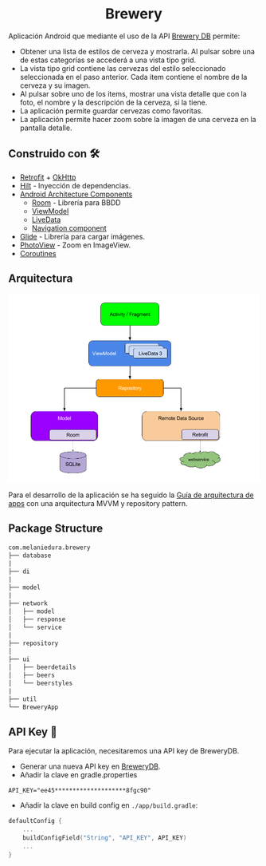 <h1 align="center">Brewery</h1>

Aplicación Android que mediante el uso de la API <a href="http://www.brewerydb.com">Brewery DB</a> permite:

* Obtener una lista de estilos de cerveza y mostrarla. Al pulsar sobre una de estas categorías se accederá a una vista tipo grid.
* La vista tipo grid contiene las cervezas del estilo seleccionado seleccionada en el paso anterior. Cada item contiene el nombre de la cerveza y su imagen.
* Al pulsar sobre uno de los items, mostrar una vista detalle que con la foto, el nombre y la descripción de la cerveza, si la tiene.
* La aplicación permite guardar cervezas como favoritas.
* La aplicación permite hacer zoom sobre la imagen de una cerveza en la pantalla detalle.

## Construido con 🛠️
* [Retrofit](http://square.github.io/retrofit/) + [OkHttp](http://square.github.io/okhttp/) 
* [Hilt](https://dagger.dev/hilt/) - Inyección de dependencias.
* [Android Architecture Components](https://developer.android.com/topic/libraries/architecture) 
    * [Room](https://developer.android.com/training/data-storage/room) - Librería para BBDD
    * [ViewModel](https://developer.android.com/reference/androidx/lifecycle/ViewModel) 
    * [LiveData](https://developer.android.com/topic/libraries/architecture/livedata) 
    * [Navigation component](https://developer.android.com/guide/navigation) 
* [Glide](https://github.com/bumptech/glide) - Librería para cargar imágenes.
* [PhotoView](https://github.com/chrisbanes/PhotoView) - Zoom en ImageView.
* [Coroutines](https://developer.android.com/kotlin/coroutines) 

## Arquitectura

![MVVM](./app-architecture.png)

Para el desarrollo de la aplicación se ha seguido la [Guía de arquitectura de apps](https://developer.android.com/jetpack/guide) con una arquitectura MVVM y repository pattern.

## Package Structure

```
com.melaniedura.brewery 
├── database            
|
├── di                  
|
├── model               
|
├── network
│   ├── model           
│   ├── response          
│   └── service            
|
├── repository               
│
├── ui                 
│   ├── beerdetails          
│   ├── beers            
│   └── beerstyles       
|
├── util                
└── BreweryApp         

```


## API Key 🔑
Para ejecutar la aplicación, necesitaremos una API key de BreweryDB.
* Generar una nueva API key en [BreweryDB](https://brewerydb.com/).
* Añadir la clave en gradle.properties

```
API_KEY="ee45********************8fgc90"
```

* Añadir la clave en build config en `./app/build.gradle`:

```kotlin
defaultConfig {
    ...
    buildConfigField("String", "API_KEY", API_KEY)
    ...
}
```
